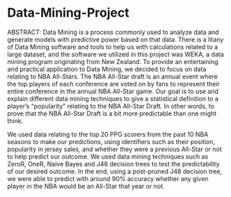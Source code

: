 # Data-Mining-Project

ABSTRACT: Data Mining is a process commonly used to analyze data and generate models with predictive power based on that data. There is a litany of Data Mining software and tools to help us with calculations related to a large dataset, and the software we utilized in this project was WEKA, a data mining program originating from New Zealand. To provide an entertaining and practical application to Data Mining, we decided to focus on data relating to NBA All-Stars. The NBA All-Star draft is an annual event where the top players of each conference are voted on by fans to represent their entire conference in the annual NBA All-Star game.  Our goal is to use and explain different data mining techniques to give a statistical definition to a player’s “popularity” relating to the NBA All-Star Draft. In other words, to prove that the NBA All-Star Draft is a bit more predictable than one might think. 

We used data relating to the top 20 PPG scorers from the past 10 NBA seasons to make our predictions, using identifiers such as their position, popularity in jersey sales, and whether they were a previous All-Star or not to help predict our outcome. We used data mining techniques such as ZeroR, OneR, Naive Bayes and J48 decision trees to test the predictability of our desired outcome. In the end, using a post-pruned J48 decision tree, we were able to predict with around 90% accuracy whether any given player in the NBA would be an All-Star that year or not. 
